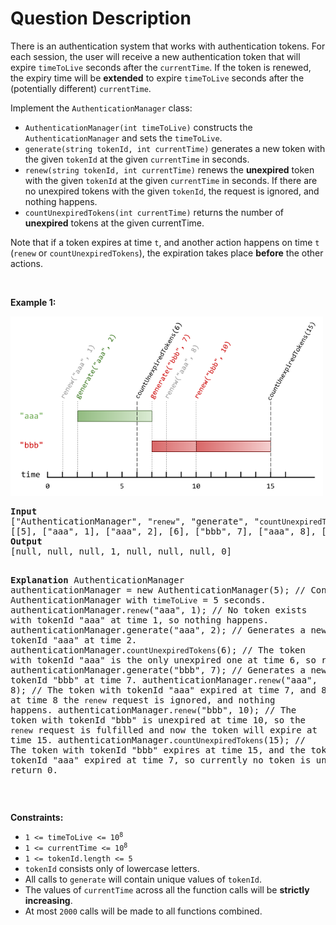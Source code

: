 # Question Description

<p>There is an authentication system that works with authentication tokens. For each session, the user will receive a new authentication token that will expire <code>timeToLive</code> seconds after the <code>currentTime</code>. If the token is renewed, the expiry time will be <b>extended</b> to expire <code>timeToLive</code> seconds after the (potentially different) <code>currentTime</code>.</p>

<p>Implement the <code>AuthenticationManager</code> class:</p>

<ul>
	<li><code>AuthenticationManager(int timeToLive)</code> constructs the <code>AuthenticationManager</code> and sets the <code>timeToLive</code>.</li>
	<li><code>generate(string tokenId, int currentTime)</code> generates a new token with the given <code>tokenId</code> at the given <code>currentTime</code> in seconds.</li>
	<li><code>renew(string tokenId, int currentTime)</code> renews the <strong>unexpired</strong> token with the given <code>tokenId</code> at the given <code>currentTime</code> in seconds. If there are no unexpired tokens with the given <code>tokenId</code>, the request is ignored, and nothing happens.</li>
	<li><code>countUnexpiredTokens(int currentTime)</code> returns the number of <strong>unexpired</strong> tokens at the given currentTime.</li>
</ul>

<p>Note that if a token expires at time <code>t</code>, and another action happens on time <code>t</code> (<code>renew</code> or <code>countUnexpiredTokens</code>), the expiration takes place <strong>before</strong> the other actions.</p>

<p>&nbsp;</p>
<p><strong>Example 1:</strong></p>
<img alt="" src="copy-of-pc68_q2.png" style="width: 500px; height: 287px;" />
<pre>
<strong>Input</strong>
[&quot;AuthenticationManager&quot;, &quot;<code>renew</code>&quot;, &quot;generate&quot;, &quot;<code>countUnexpiredTokens</code>&quot;, &quot;generate&quot;, &quot;<code>renew</code>&quot;, &quot;<code>renew</code>&quot;, &quot;<code>countUnexpiredTokens</code>&quot;]
[[5], [&quot;aaa&quot;, 1], [&quot;aaa&quot;, 2], [6], [&quot;bbb&quot;, 7], [&quot;aaa&quot;, 8], [&quot;bbb&quot;, 10], [15]]
<strong>Output</strong>
[null, null, null, 1, null, null, null, 0]

<strong>Explanation</strong>
AuthenticationManager authenticationManager = new AuthenticationManager(5); // Constructs the AuthenticationManager with <code>timeToLive</code> = 5 seconds.
authenticationManager.<code>renew</code>(&quot;aaa&quot;, 1); // No token exists with tokenId &quot;aaa&quot; at time 1, so nothing happens.
authenticationManager.generate(&quot;aaa&quot;, 2); // Generates a new token with tokenId &quot;aaa&quot; at time 2.
authenticationManager.<code>countUnexpiredTokens</code>(6); // The token with tokenId &quot;aaa&quot; is the only unexpired one at time 6, so return 1.
authenticationManager.generate(&quot;bbb&quot;, 7); // Generates a new token with tokenId &quot;bbb&quot; at time 7.
authenticationManager.<code>renew</code>(&quot;aaa&quot;, 8); // The token with tokenId &quot;aaa&quot; expired at time 7, and 8 &gt;= 7, so at time 8 the <code>renew</code> request is ignored, and nothing happens.
authenticationManager.<code>renew</code>(&quot;bbb&quot;, 10); // The token with tokenId &quot;bbb&quot; is unexpired at time 10, so the <code>renew</code> request is fulfilled and now the token will expire at time 15.
authenticationManager.<code>countUnexpiredTokens</code>(15); // The token with tokenId &quot;bbb&quot; expires at time 15, and the token with tokenId &quot;aaa&quot; expired at time 7, so currently no token is unexpired, so return 0.
</pre>

<p>&nbsp;</p>
<p><strong>Constraints:</strong></p>

<ul>
	<li><code>1 &lt;= timeToLive &lt;= 10<sup>8</sup></code></li>
	<li><code>1 &lt;= currentTime &lt;= 10<sup>8</sup></code></li>
	<li><code>1 &lt;= tokenId.length &lt;= 5</code></li>
	<li><code>tokenId</code> consists only of lowercase letters.</li>
	<li>All calls to <code>generate</code> will contain unique values of <code>tokenId</code>.</li>
	<li>The values of <code>currentTime</code> across all the function calls will be <strong>strictly increasing</strong>.</li>
	<li>At most <code>2000</code> calls will be made to all functions combined.</li>
</ul>
